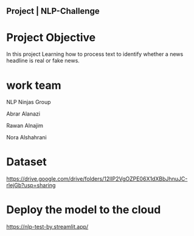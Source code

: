##   Project | NLP-Challenge

#   Project Objective

In this project Learning how to process text to identify whether a news headline is real or fake news.

#   work team
 NLP Ninjas Group
 
 Abrar Alanazi
 
 Rawan Alnajim
 
 Nora Alshahrani


# Dataset
https://drive.google.com/drive/folders/12lIP2VgOZPE06X1dXBbJhnuJC-rlejGb?usp=sharing


# Deploy the model to the cloud

https://nlp-test-by.streamlit.app/

